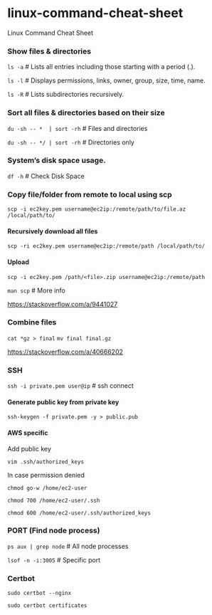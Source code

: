 # linux-command-cheat-sheet
Linux Command Cheat Sheet

### Show files & directories
`ls -a` # Lists all entries including those starting with a period (.).

`ls -l` # Displays permissions, links, owner, group, size, time, name.

`ls -R` # Lists subdirectories recursively.

### Sort all files & directories based on their size
`du -sh -- *  | sort -rh`  # Files and directories

`du -sh -- */ | sort -rh`  # Directories only

### System’s disk space usage.
`df -h` # Check Disk Space

### Copy file/folder from remote to local using scp
`scp -i ec2key.pem username@ec2ip:/remote/path/to/file.az /local/path/to/`

#### Recursively download all files
`scp -ri ec2key.pem username@ec2ip:/remote/path /local/path/to/`

#### Upload
`scp -i ec2key.pem /path/<file>.zip username@ec2ip:/remote/path`


`man scp` # More info

https://stackoverflow.com/a/9441027

### Combine files
`cat *gz > final`
`mv final final.gz`

https://stackoverflow.com/a/40666202

### SSH

`ssh -i private.pem user@ip` # ssh connect

#### Generate public key from private key
`ssh-keygen -f private.pem -y > public.pub`

#### AWS specific

Add public key

`vim .ssh/authorized_keys`

In case permission denied

`chmod go-w /home/ec2-user`

`chmod 700 /home/ec2-user/.ssh`

`chmod 600 /home/ec2-user/.ssh/authorized_keys`

### PORT (Find node process)

`ps aux | grep node`  # All node processes

`lsof -n -i:3005` # Specific port

### Certbot

`sudo certbot --nginx`

`sudo certbot certificates`